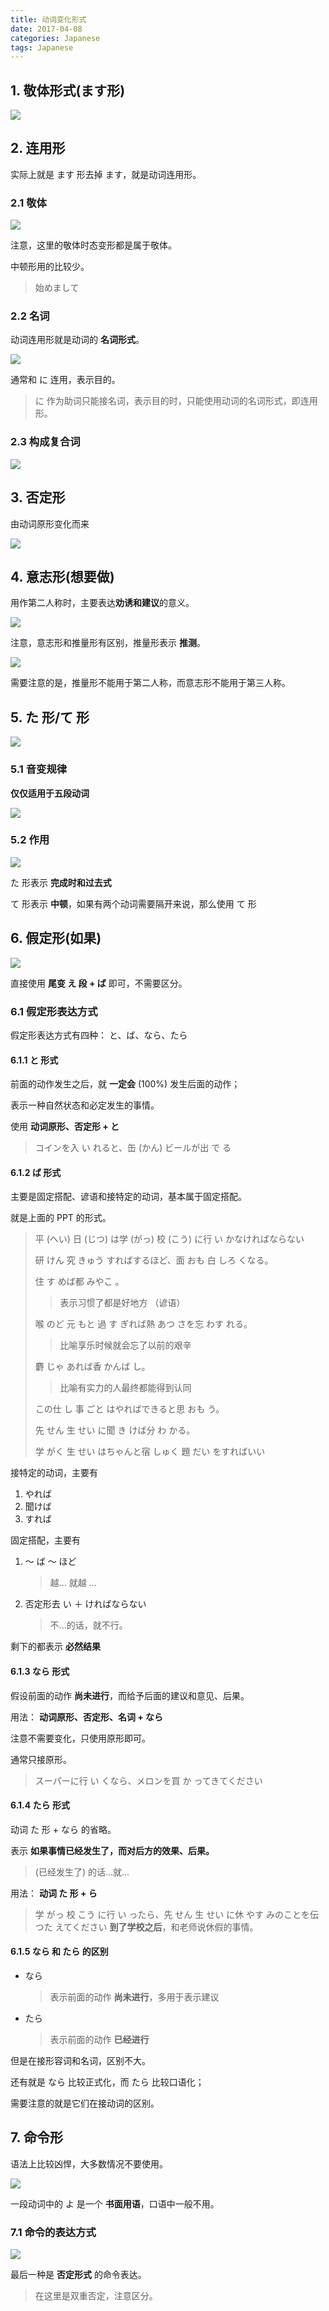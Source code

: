 ```yaml
---
title: 动词变化形式
date: 2017-04-08
categories: Japanese
tags: Japanese
---
```


## 1. 敬体形式(ます形)

![](http://ww3.sinaimg.cn/large/006tNc79gw1fadotjnrlgj31kw0wejvz.jpg)

## 2. 连用形

实际上就是 ます 形去掉 ます，就是动词连用形。

### 2.1 敬体

![](http://ww1.sinaimg.cn/large/006tNc79gw1fadowlhl2tj31kw0wkq8q.jpg)

注意，这里的敬体时态变形都是属于敬体。

中顿形用的比较少。

> 始めまして

### 2.2 名词

动词连用形就是动词的 **名词形式**。

![](http://ww4.sinaimg.cn/large/006tNc79gw1fadp1msrawj31kw0wcado.jpg)

通常和 に 连用，表示目的。

> に 作为助词只能接名词，表示目的时，只能使用动词的名词形式，即连用形。

### 2.3 构成复合词

![](http://ww2.sinaimg.cn/large/006tNc79gw1fadp4u9r4ej31kw0wkafh.jpg)

## 3. 否定形

由动词原形变化而来

![](http://ww3.sinaimg.cn/large/006tNc79gw1fadp9qc2i6j31kw0wijx5.jpg)

## 4. 意志形(想要做)

用作第二人称时，主要表达**劝诱和建议**的意义。

![](http://ww2.sinaimg.cn/large/006tNc79gw1fadpfgd83qj31kw0wjwj3.jpg)

注意，意志形和推量形有区别，推量形表示 **推测**。

![](http://ww3.sinaimg.cn/large/006tNc79gw1fadphot8s7j31kw0wawjx.jpg)

需要注意的是，推量形不能用于第二人称，而意志形不能用于第三人称。

## 5. た 形/て 形

![](http://ww2.sinaimg.cn/large/006tNc79gw1fae0smbu83j31kw0wmwiz.jpg)

### 5.1 音变规律

**仅仅适用于五段动词**

![](http://ww3.sinaimg.cn/large/006tNc79gw1fae28lq0sqj31kw0wuq9g.jpg)

### 5.2 作用

![](http://ww4.sinaimg.cn/large/65e4f1e6jw1fae2euignej21kw0wg0y6.jpg)

た 形表示 **完成时和过去式**

て 形表示 **中顿**，如果有两个动词需要隔开来说，那么使用 て 形

## 6. 假定形(如果)

![](http://ww3.sinaimg.cn/large/65e4f1e6gw1fae2lsbgg6j21kw0wfjwj.jpg)

直接使用 **尾变 え 段 + ば** 即可，不需要区分。

### 6.1 假定形表达方式

假定形表达方式有四种： と、ば、なら、たら

#### 6.1.1 と 形式

前面的动作发生之后，就 **一定会** (100%) 发生后面的动作；

表示一种自然状态和必定发生的事情。

使用 **动词原形、否定形 + と**

> コインを入 い れると、缶 (かん) ビールが出 で る

#### 6.1.2 ば 形式

主要是固定搭配、谚语和接特定的动词，基本属于固定搭配。

就是上面的 PPT 的形式。

> 平 (へい) 日 (じつ) は学 (がっ) 校 (こう) に行 い かなければならない
>
>研 けん 究 きゅう すればするほど、面 おも 白 しろ くなる。
>
> 住 す めば都 みやこ 。
>> 表示习惯了都是好地方 （谚语）
>
> 喉 のど 元 もと 過 す ぎれば熱 あつ さを忘 わす れる。
>> 比喻享乐时候就会忘了以前的艰辛
>
> 麝 じゃ あれば香 かんば し。
>> 比喻有实力的人最终都能得到认同
>
>この仕 し 事 ごと はやればできると思 おも う。
>
> 先 せん 生 せい に聞 き けば分 わ かる。
>
> 学 がく 生 せい はちゃんと宿 しゅく 題 だい をすればいい

接特定的动词，主要有

1. やれば
2. 聞けば
3. すれば

固定搭配，主要有

1. 〜 ば 〜 ほど

    > 越... 就越 ...

2. 否定形去 い ＋ ければならない

    > 不...的话，就不行。

剩下的都表示 **必然结果**

#### 6.1.3 なら 形式

假设前面的动作 **尚未进行**，而给予后面的建议和意见、后果。

用法： **动词原形、否定形、名词 + なら**

注意不需要变化，只使用原形即可。

通常只接原形。

> スーパーに行 い くなら、メロンを買 か ってきてください


#### 6.1.4 たら 形式

动词 た 形 + なら 的省略。

表示 **如果事情已经发生了，而对后方的效果、后果。**

> (已经发生了) 的话...就...

用法： **动词 た 形 + ら**

> 学 がっ 校 こう に行 い ったら、先 せん 生 せい に休 やす みのことを伝 つた えてください
> **到了学校之后**，和老师说休假的事情。

#### 6.1.5 なら 和 たら 的区别

- なら
    > 表示前面的动作 **尚未进行**，多用于表示建议
- たら
    > 表示前面的动作 **已经进行**

但是在接形容词和名词，区别不大。

还有就是 なら 比较正式化，而 たら 比较口语化；

需要注意的就是它们在接动词的区别。

## 7. 命令形

语法上比较凶悍，大多数情况不要使用。

![](http://ww3.sinaimg.cn/large/65e4f1e6gw1fae2paq48cj21kw0wdq78.jpg)

一段动词中的 よ 是一个 **书面用语**，口语中一般不用。

### 7.1 命令的表达方式

![](http://ww3.sinaimg.cn/large/65e4f1e6gw1fae2r554kaj21kw0wbaeg.jpg)

最后一种是 **否定形式** 的命令表达。

> 在这里是双重否定，注意区分。
